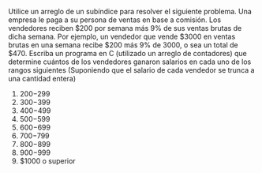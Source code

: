 Utilice un arreglo de un subíndice para resolver el siguiente problema. Una empresa le paga a su persona de ventas en base a comisión. Los vendedores reciben $200 por semana más 9% de sus ventas brutas de dicha semana. Por ejemplo, un vendedor que vende $3000 en ventas brutas en una semana recibe $200 más 9% de 3000, o sea un total de $470. Escriba un programa en C (utilizado un arreglo de contadores) que determine cuántos de los vendedores ganaron salarios en cada uno de los rangos siguientes (Suponiendo que el salario de cada vendedor se trunca a una cantidad entera)
1.	$200-$299
2.	$300-$399
3.	$400-$499
4.	$500-$599
5.	$600-$699
6.	$700-$799
7.	$800-$899
8.	$900-$999
9.	$1000 o superior
